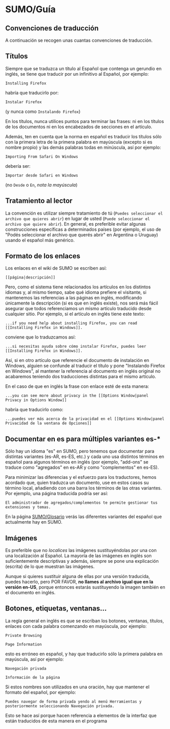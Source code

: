 # SUMO/Guía

## Convenciones de traducción

A continuación se recogen unas cuantas convenciones de traducción.

## Títulos

Siempre que se traduzca un título al Español que contenga un gerundio en inglés, se tiene que traducir por un infinitivo al Español, por ejemplo:

`Installing Firefox`

habría que traducirlo por:

`Instalar Firefox`

(y nunca como `Instalando Firefox`)

En los títulos, nunca utilices puntos para terminar las frases: ni en los títulos de los documentos ni en los encabezados de secciones en el artículo.

Además, ten en cuenta que la norma en español es traducir los títulos sólo con la primera letra de la primera palabra en mayúscula (excepto si es nombre propio) y las demás palabras todas en minúscula, así por ejemplo:

`Importing From Safari On Windows`

debería ser:

`Importar desde Safari en Windows`

(no `Desde` o `En`, *nota la mayúscula*)

## Tratamiento al lector

La convención es utilizar siempre tratamiento de tú (`Puedes seleccionar el archivo que quieres abrir`) en lugar de usted (`Puede seleccionar el archivo que quiere abrir`). En general, es preferible evitar algunas construcciones específicas a determinados países (por ejemplo, el uso de "Podés seleccionar el archivo que querés abrir" en Argentina o Uruguay) usando el español más genérico.

## Formato de los enlaces

Los enlaces en el wiki de SUMO se escriben así:

`[[página|descripción]]`

Pero, como el sistema tiene relacionados los artículos en los distintos idiomas y, al mismo tiempo, sabe qué idioma prefiere el visitante, si mantenemos las referencias a las páginas en inglés, modificando únicamente la descripción (si es que en inglés existe), nos será más fácil asegurar que todos referenciamos un mismo artículo traducido desde cualquier sitio. Por ejemplo, si el artículo en inglés tiene este texto:

`...if you need help about installing Firefox,
you can read [[Installing Firefox in Windows]].`

conviene que lo traduzcamos así:

`...si necesitas ayuda sobre cómo instalar Firefox,
puedes leer [[Installing Firefox in Windows]].`

Así, si en otro artículo que referencie el documento de instalación en Windows, alguien se confunde al traducir el título y pone "Instalando Firefox en Windows", al mantener la referencia al documento en inglés original no acabaremos teniendo dos traducciones distintas para el mismo artículo.

En el caso de que en inglés la frase con enlace esté de esta manera:

`...you can see more about privacy in
the [[Options Window|panel Privacy in Options Window]]`

habría que traducirlo como:

`...puedes ver más acerca de la privacidad en
el [[Options Window|panel Privacidad de la ventana de Opciones]]`

## Documentar en es para múltiples variantes es-*

Sólo hay un idioma "es" en SUMO, pero tenemos que documentar para distintas variantes (es-AR, es-ES, etc.) y cada uno usa distintos términos en español para algunos términos en inglés (por ejemplo, "add-ons" se traduce como "agregados" en es-AR y como "complementos" en es-ES).

Para minimizar las diferencias y el esfuerzo para los traductores, hemos acordado que, quien traduzca un documento, use en estos casos su término local, añadiendo con una barra los términos de las otras variantes. Por ejemplo, una página traducida podría ser así:

`El administrador de agregados/complementos te permite
gestionar tus extensiones y temas.`

En la página [SUMO/Glosario](https://www.mozilla-hispano.org/documentacion/SUMO/Glosario) verás las diferentes variantes del español que actualmente hay en SUMO.

## Imágenes

Es preferible que no *localices* las imágenes sustituyéndolas por una con una localización al Español. La mayoría de las imágenes en inglés son suficientemente descriptivas y además, siempre se pone una explicación (escrita) de lo que muestran las imágenes.

Aunque si quieres sustituir alguna de ellas por una versión traducida, puedes hacerlo, pero POR FAVOR, **no llames al archivo igual que en la versión en-US**, porque entonces estarás sustituyendo la imagen también en el documento en inglés.

## Botones, etiquetas, ventanas…

La regla general en inglés es que se escriban los botones, ventanas, títulos, enlaces con cada palabra comenzando en mayúscula, por ejemplo:

`Private Browsing`

`Page Information`

esto es erróneo en español, y hay que traducirlo sólo la primera palabra en mayúscula, así por ejemplo:

`Navegación privada`

`Información de la página`

Si estos nombres son utilizados en una oración, hay que mantener el formato del español, por ejemplo:

`Puedes navegar de forma privada yendo al menú Herramientas y posteriormente seleccionando Navegación privada.`

Esto se hace así porque hacen referencia a elementos de la interfaz que están traducidos de esta manera en el programa
